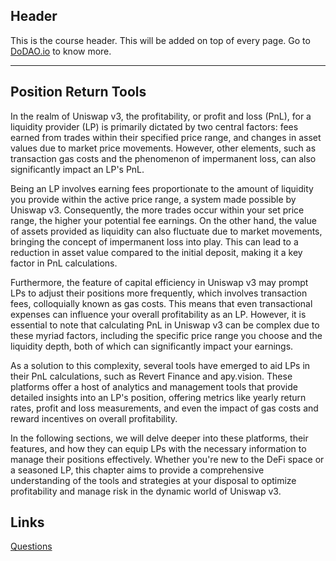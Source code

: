 ## Header
This is the course header. This will be added on top of every page. Go to [DoDAO.io](https://www.dodao.io) to know more.

---

## Position Return Tools
 
In the realm of Uniswap v3, the profitability, or profit and loss (PnL), for a liquidity provider (LP) is primarily dictated by two central factors: fees earned from trades within their specified price range, and changes in asset values due to market price movements. However, other elements, such as transaction gas costs and the phenomenon of impermanent loss, can also significantly impact an LP's PnL.

Being an LP involves earning fees proportionate to the amount of liquidity you provide within the active price range, a system made possible by Uniswap v3. Consequently, the more trades occur within your set price range, the higher your potential fee earnings. On the other hand, the value of assets provided as liquidity can also fluctuate due to market movements, bringing the concept of impermanent loss into play. This can lead to a reduction in asset value compared to the initial deposit, making it a key factor in PnL calculations.

Furthermore, the feature of capital efficiency in Uniswap v3 may prompt LPs to adjust their positions more frequently, which involves transaction fees, colloquially known as gas costs. This means that even transactional expenses can influence your overall profitability as an LP. However, it is essential to note that calculating PnL in Uniswap v3 can be complex due to these myriad factors, including the specific price range you choose and the liquidity depth, both of which can significantly impact your earnings.

As a solution to this complexity, several tools have emerged to aid LPs in their PnL calculations, such as Revert Finance and apy.vision. These platforms offer a host of analytics and management tools that provide detailed insights into an LP's position, offering metrics like yearly return rates, profit and loss measurements, and even the impact of gas costs and reward incentives on overall profitability.

In the following sections, we will delve deeper into these platforms, their features, and how they can equip LPs with the necessary information to manage their positions effectively. Whether you're new to the DeFi space or a seasoned LP, this chapter aims to provide a comprehensive understanding of the tools and strategies at your disposal to optimize profitability and manage risk in the dynamic world of Uniswap v3.

## Links




[Questions](./../../generated/questions/position-return-tools.md)